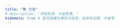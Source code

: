 ```yaml
---
title: "📚 文章"
# description: "求知若渴，大智若愚。"
hidemeta: true # 是否隐藏文章的元信息，如发布日期、作者等
---
```

<!-- more -->
